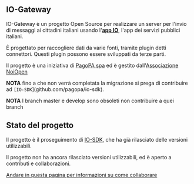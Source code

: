 IO-Gateway
-------

IO-Gateway è un progetto Open Source per realizzare un server per l'invio di messaggi ai cittadini italiani usando l'[**app IO**](https://io.italia.it/), l'app dei servizi pubblici italiani.

È progettato per raccogliere dati da varie fonti, tramite plugin detti
connettori. Questi plugin possono essere sviluppati da terze parti.

Il progetto è una iniziativa di [PagoPA spa](https://www.pagopa.gov.it/) ed è gestito dall'[Associazione NoiOpen](https://noiopen.it)


**NOTA** fino a che non verrà completata la migrazione si prega di contribuire ad `[IO-SDK`](github.com/pagopa/io-sdk).

**NOTA** I branch master e develop sono obsoleti non contribuire a quei branch


Stato del progetto
-----

Il progetto è il proseguimento di [IO-SDK](https://github.com/pagopa/io-sdk), che ha già rilasciato delle versioni utilizzabili.

Il progetto non ha ancora rilasciato versioni utilizzabili, ed è aperto a contributi e collaborazioni. 

[Andare in questa pagina per informazioni su come collaborare](https://wiki.noiopen.it/wiki/IoGateway)






